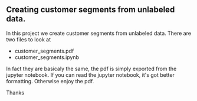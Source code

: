 ## Creating customer segments from unlabeled data.

In this project we create customer segments from unlabeled data.  There are two files to look at

+ customer_segments.pdf
+ customer_segments.ipynb

In fact they are basicaly the same, the pdf is simply exported from the jupyter notebook.
If you can read the jupyter notebook, it's got better formatting.  Otherwise enjoy the pdf.

Thanks
